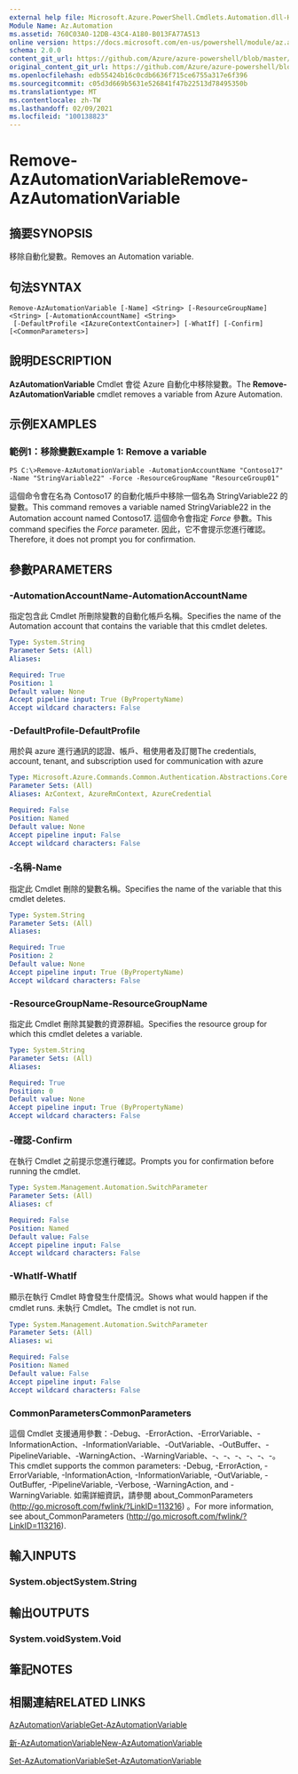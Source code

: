 ```yaml
---
external help file: Microsoft.Azure.PowerShell.Cmdlets.Automation.dll-Help.xml
Module Name: Az.Automation
ms.assetid: 760C03A0-12DB-43C4-A180-B013FA77A513
online version: https://docs.microsoft.com/en-us/powershell/module/az.automation/remove-azautomationvariable
schema: 2.0.0
content_git_url: https://github.com/Azure/azure-powershell/blob/master/src/Automation/Automation/help/Remove-AzAutomationVariable.md
original_content_git_url: https://github.com/Azure/azure-powershell/blob/master/src/Automation/Automation/help/Remove-AzAutomationVariable.md
ms.openlocfilehash: edb55424b16c0cdb6636f715ce6755a317e6f396
ms.sourcegitcommit: c05d3d669b5631e526841f47b22513d78495350b
ms.translationtype: MT
ms.contentlocale: zh-TW
ms.lasthandoff: 02/09/2021
ms.locfileid: "100138823"
---
```

# <span data-ttu-id="257d2-101">Remove-AzAutomationVariable</span><span class="sxs-lookup"><span data-stu-id="257d2-101">Remove-AzAutomationVariable</span></span>

## <span data-ttu-id="257d2-102">摘要</span><span class="sxs-lookup"><span data-stu-id="257d2-102">SYNOPSIS</span></span>
<span data-ttu-id="257d2-103">移除自動化變數。</span><span class="sxs-lookup"><span data-stu-id="257d2-103">Removes an Automation variable.</span></span>

## <span data-ttu-id="257d2-104">句法</span><span class="sxs-lookup"><span data-stu-id="257d2-104">SYNTAX</span></span>

```
Remove-AzAutomationVariable [-Name] <String> [-ResourceGroupName] <String> [-AutomationAccountName] <String>
 [-DefaultProfile <IAzureContextContainer>] [-WhatIf] [-Confirm] [<CommonParameters>]
```

## <span data-ttu-id="257d2-105">說明</span><span class="sxs-lookup"><span data-stu-id="257d2-105">DESCRIPTION</span></span>
<span data-ttu-id="257d2-106">**AzAutomationVariable** Cmdlet 會從 Azure 自動化中移除變數。</span><span class="sxs-lookup"><span data-stu-id="257d2-106">The **Remove-AzAutomationVariable** cmdlet removes a variable from Azure Automation.</span></span>

## <span data-ttu-id="257d2-107">示例</span><span class="sxs-lookup"><span data-stu-id="257d2-107">EXAMPLES</span></span>

### <span data-ttu-id="257d2-108">範例1：移除變數</span><span class="sxs-lookup"><span data-stu-id="257d2-108">Example 1: Remove a variable</span></span>
```
PS C:\>Remove-AzAutomationVariable -AutomationAccountName "Contoso17" -Name "StringVariable22" -Force -ResourceGroupName "ResourceGroup01"
```

<span data-ttu-id="257d2-109">這個命令會在名為 Contoso17 的自動化帳戶中移除一個名為 StringVariable22 的變數。</span><span class="sxs-lookup"><span data-stu-id="257d2-109">This command removes a variable named StringVariable22 in the Automation account named Contoso17.</span></span>
<span data-ttu-id="257d2-110">這個命令會指定 *Force* 參數。</span><span class="sxs-lookup"><span data-stu-id="257d2-110">This command specifies the *Force* parameter.</span></span>
<span data-ttu-id="257d2-111">因此，它不會提示您進行確認。</span><span class="sxs-lookup"><span data-stu-id="257d2-111">Therefore, it does not prompt you for confirmation.</span></span>

## <span data-ttu-id="257d2-112">參數</span><span class="sxs-lookup"><span data-stu-id="257d2-112">PARAMETERS</span></span>

### <span data-ttu-id="257d2-113">-AutomationAccountName</span><span class="sxs-lookup"><span data-stu-id="257d2-113">-AutomationAccountName</span></span>
<span data-ttu-id="257d2-114">指定包含此 Cmdlet 所刪除變數的自動化帳戶名稱。</span><span class="sxs-lookup"><span data-stu-id="257d2-114">Specifies the name of the Automation account that contains the variable that this cmdlet deletes.</span></span>

```yaml
Type: System.String
Parameter Sets: (All)
Aliases:

Required: True
Position: 1
Default value: None
Accept pipeline input: True (ByPropertyName)
Accept wildcard characters: False
```

### <span data-ttu-id="257d2-115">-DefaultProfile</span><span class="sxs-lookup"><span data-stu-id="257d2-115">-DefaultProfile</span></span>
<span data-ttu-id="257d2-116">用於與 azure 進行通訊的認證、帳戶、租使用者及訂閱</span><span class="sxs-lookup"><span data-stu-id="257d2-116">The credentials, account, tenant, and subscription used for communication with azure</span></span>

```yaml
Type: Microsoft.Azure.Commands.Common.Authentication.Abstractions.Core.IAzureContextContainer
Parameter Sets: (All)
Aliases: AzContext, AzureRmContext, AzureCredential

Required: False
Position: Named
Default value: None
Accept pipeline input: False
Accept wildcard characters: False
```

### <span data-ttu-id="257d2-117">-名稱</span><span class="sxs-lookup"><span data-stu-id="257d2-117">-Name</span></span>
<span data-ttu-id="257d2-118">指定此 Cmdlet 刪除的變數名稱。</span><span class="sxs-lookup"><span data-stu-id="257d2-118">Specifies the name of the variable that this cmdlet deletes.</span></span>

```yaml
Type: System.String
Parameter Sets: (All)
Aliases:

Required: True
Position: 2
Default value: None
Accept pipeline input: True (ByPropertyName)
Accept wildcard characters: False
```

### <span data-ttu-id="257d2-119">-ResourceGroupName</span><span class="sxs-lookup"><span data-stu-id="257d2-119">-ResourceGroupName</span></span>
<span data-ttu-id="257d2-120">指定此 Cmdlet 刪除其變數的資源群組。</span><span class="sxs-lookup"><span data-stu-id="257d2-120">Specifies the resource group for which this cmdlet deletes a variable.</span></span>

```yaml
Type: System.String
Parameter Sets: (All)
Aliases:

Required: True
Position: 0
Default value: None
Accept pipeline input: True (ByPropertyName)
Accept wildcard characters: False
```

### <span data-ttu-id="257d2-121">-確認</span><span class="sxs-lookup"><span data-stu-id="257d2-121">-Confirm</span></span>
<span data-ttu-id="257d2-122">在執行 Cmdlet 之前提示您進行確認。</span><span class="sxs-lookup"><span data-stu-id="257d2-122">Prompts you for confirmation before running the cmdlet.</span></span>

```yaml
Type: System.Management.Automation.SwitchParameter
Parameter Sets: (All)
Aliases: cf

Required: False
Position: Named
Default value: False
Accept pipeline input: False
Accept wildcard characters: False
```

### <span data-ttu-id="257d2-123">-WhatIf</span><span class="sxs-lookup"><span data-stu-id="257d2-123">-WhatIf</span></span>
<span data-ttu-id="257d2-124">顯示在執行 Cmdlet 時會發生什麼情況。</span><span class="sxs-lookup"><span data-stu-id="257d2-124">Shows what would happen if the cmdlet runs.</span></span>
<span data-ttu-id="257d2-125">未執行 Cmdlet。</span><span class="sxs-lookup"><span data-stu-id="257d2-125">The cmdlet is not run.</span></span>

```yaml
Type: System.Management.Automation.SwitchParameter
Parameter Sets: (All)
Aliases: wi

Required: False
Position: Named
Default value: False
Accept pipeline input: False
Accept wildcard characters: False
```

### <span data-ttu-id="257d2-126">CommonParameters</span><span class="sxs-lookup"><span data-stu-id="257d2-126">CommonParameters</span></span>
<span data-ttu-id="257d2-127">這個 Cmdlet 支援通用參數：-Debug、-ErrorAction、-ErrorVariable、-InformationAction、-InformationVariable、-OutVariable、-OutBuffer、-PipelineVariable、-WarningAction、-WarningVariable、-、-、-、-、-、-。</span><span class="sxs-lookup"><span data-stu-id="257d2-127">This cmdlet supports the common parameters: -Debug, -ErrorAction, -ErrorVariable, -InformationAction, -InformationVariable, -OutVariable, -OutBuffer, -PipelineVariable, -Verbose, -WarningAction, and -WarningVariable.</span></span> <span data-ttu-id="257d2-128">如需詳細資訊，請參閱 about_CommonParameters (http://go.microsoft.com/fwlink/?LinkID=113216) 。</span><span class="sxs-lookup"><span data-stu-id="257d2-128">For more information, see about_CommonParameters (http://go.microsoft.com/fwlink/?LinkID=113216).</span></span>

## <span data-ttu-id="257d2-129">輸入</span><span class="sxs-lookup"><span data-stu-id="257d2-129">INPUTS</span></span>

### <span data-ttu-id="257d2-130">System.object</span><span class="sxs-lookup"><span data-stu-id="257d2-130">System.String</span></span>

## <span data-ttu-id="257d2-131">輸出</span><span class="sxs-lookup"><span data-stu-id="257d2-131">OUTPUTS</span></span>

### <span data-ttu-id="257d2-132">System.void</span><span class="sxs-lookup"><span data-stu-id="257d2-132">System.Void</span></span>

## <span data-ttu-id="257d2-133">筆記</span><span class="sxs-lookup"><span data-stu-id="257d2-133">NOTES</span></span>

## <span data-ttu-id="257d2-134">相關連結</span><span class="sxs-lookup"><span data-stu-id="257d2-134">RELATED LINKS</span></span>

[<span data-ttu-id="257d2-135">AzAutomationVariable</span><span class="sxs-lookup"><span data-stu-id="257d2-135">Get-AzAutomationVariable</span></span>](./Get-AzAutomationVariable.md)

[<span data-ttu-id="257d2-136">新-AzAutomationVariable</span><span class="sxs-lookup"><span data-stu-id="257d2-136">New-AzAutomationVariable</span></span>](./New-AzAutomationVariable.md)

[<span data-ttu-id="257d2-137">Set-AzAutomationVariable</span><span class="sxs-lookup"><span data-stu-id="257d2-137">Set-AzAutomationVariable</span></span>](./Set-AzAutomationVariable.md)


